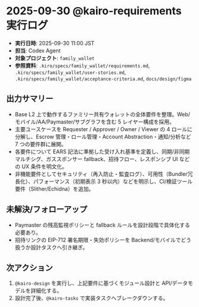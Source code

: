 # 2025-09-30 @kairo-requirements 実行ログ

- **実行日時**: 2025-09-30 11:00 JST
- **担当**: Codex Agent
- **対象プロジェクト**: `family_wallet`
- **参照資料**: `.kiro/specs/family_wallet/requirements.md`, `.kiro/specs/family_wallet/user-stories.md`, `.kiro/specs/family_wallet/acceptance-criteria.md`, `docs/design/figma`

## 出力サマリー
- Base L2 上で動作するファミリー共有ウォレットの全体要件を整理。Web/モバイル/AA/Paymaster/サブグラフを含む 5 レイヤー構成を採用。
- 主要ユースケースを Requester / Approver / Owner / Viewer の 4 ロールに分解し、Escrow 管理・ロール管理・Account Abstraction・通知/分析など 7 つの要件群に展開。
- 各要件について EARS 記法に準拠した受け入れ基準を定義し、同期/非同期マルチシグ、ガススポンサー fallback、招待フロー、レスポンシブ UI などの UX 条件を明文化。
- 非機能要件としてセキュリティ（再入防止・監査ログ）、可用性（Bundler冗長化）、パフォーマンス（初期表示 3 秒以内）などを明示し、CI/検証ツール要件（Slither/Echidna）を追加。

## 未解決/フォローアップ
- Paymaster の残高監視ポリシーと fallback ルールを設計段階で具体化する必要あり。
- 招待リンクの EIP-712 署名期限・失効ポリシーを Backend/モバイルでどう扱うか設計タスクへ引き継ぎ。

## 次アクション
1. `@kairo-design` を実行し、上記要件に基づくモジュール設計と API/データモデルを詳細化する。
2. 設計完了後、`@kairo-tasks` で実装タスクへブレークダウンする。
